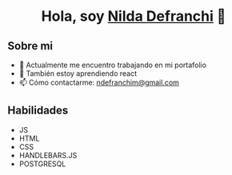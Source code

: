 <div align="center">
<h1 align="center">Hola, soy <a href="https://portafoliondef.netlify.app/">Nilda Defranchi</a> 👋</h1>
</div>

## Sobre mi

- 🔭 Actualmente me encuentro trabajando en mi portafolio
- 🌱 También estoy aprendiendo react
- 📫 Cómo contactarme: ndefranchim@gmail.com

## Habilidades

- JS
- HTML
- CSS
- HANDLEBARS.JS 
- POSTGRESQL


